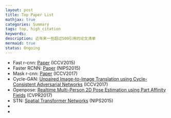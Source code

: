 ```yaml
---
layout: post
title: Top Paper List
mathjax: true
categories: Summary
tags: top, high_citation
keywords: 
description: 近年来一些超过500引用的论文清单
mermaid: true
status: Ongoing
---
```


- Fast r-cnn: [Paper](https://www.cv-foundation.org/openaccess/content_iccv_2015/papers/Girshick_Fast_R-CNN_ICCV_2015_paper.pdf) (ICCV2015)
- Faster RCNN: [Paper](http://papers.nips.cc/paper/5638-faster-r-cnn-towards-real-time-object-detection-with-region-proposal-networks.pdf) (NIPS2015)
- Mask r-cnn: [Paper](https://arxiv.org/pdf/1703.06870.pdf%20http://arxiv.org/abs/1703.06870.pdf) (ICCV2017)
- Cycle-GAN: [Unpaired Image-to-Image Translation using Cycle-Consistent Adversarial Networks](http://openaccess.thecvf.com/content_ICCV_2017/papers/Zhu_Unpaired_Image-To-Image_Translation_ICCV_2017_paper.pdf) (ICCV2017)
- Openpose: [Realtime Multi-Person 2D Pose Estimation using Part Affinity Fields](http://openaccess.thecvf.com/content_cvpr_2017/papers/Cao_Realtime_Multi-Person_2D_CVPR_2017_paper.pdf) (CVPR2017)
- STN: [Spatial Transformer Networks](http://papers.nips.cc/paper/5854-spatial-transformer-networks.pdf) (NIPS2015)
- 
- 

